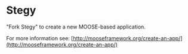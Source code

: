 Stegy
=====

"Fork Stegy" to create a new MOOSE-based application.

For more information see: [http://mooseframework.org/create-an-app/](http://mooseframework.org/create-an-app/)
